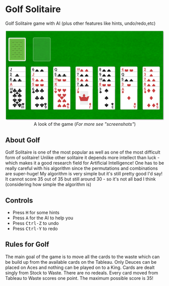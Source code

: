 # Golf Solitaire

Golf Solitaire game with AI (plus other features like hints, undo/redo,etc)

<p align="center">
<a href="screenshots/2.png"><img src="screenshots/2.png"/></a><br>
 <span style="align:center"> A look of the game (<i>For more see "screenshots"</i>)</span>
</p>

## About Golf

Golf Solitaire is one of the most popular as well as one of the most difficult form of solitaire! Unlike other solitaire it depends more intellect than luck - which makes it a good research field for Artificial Intelligence! One has to be really careful with his algorithm since the permutations and combinations are super-huge! My algorithm is very simple but it's still pretty good I'd say! It cannot score 35 out of 35 but still around 30 - so it's not all bad I think (considering how simple the algorithm is)

## Controls

- Press <kbd>H</kbd> for some hints
- Press <kbd>A</kbd> for the AI to help you
- Press <kbd>Ctrl-Z</kbd> to undo
- Press <kbd>Ctrl-Y</kbd> to redo

## Rules for Golf

The main goal of the game is to move all the cards to the waste which can be build up from the available cards on the Tableau. Only Deuces can be placed on Aces and nothing can be played on to a King. Cards are dealt singly from Stock to Waste. There are no redeals. Every card moved from Tableau to Waste scores one point. The maximum possible score is 35!
